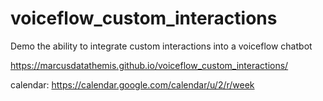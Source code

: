 # voiceflow_custom_interactions
Demo the ability to integrate custom interactions into a voiceflow chatbot


https://marcusdatathemis.github.io/voiceflow_custom_interactions/

calendar: https://calendar.google.com/calendar/u/2/r/week
